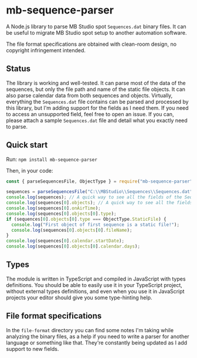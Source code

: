 # mb-sequence-parser

A Node.js library to parse MB Studio spot `Sequences.dat` binary files. It can be useful to migrate MB Studio spot setup to another automation software.

The file format specifications are obtained with clean-room design, no copyright infringement intended.

## Status

The library is working and well-tested. It can parse most of the data of the sequences, but only the file path and name of the static file objects.
It can also parse calendar data from both sequences and objects.
Virtually, everything the `Sequences.dat` file contains can be parsed and processed by this library, but I'm adding support for the fields as I need them.
If you need to access an unsupported field, feel free to open an issue. If you can, please attach a sample `Sequences.dat` file and detail what you exactly need to parse.

## Quick start

Run: `npm install mb-sequence-parser`

Then, in your code:

```javascript
const { parseSequencesFile, ObjectType } = require("mb-sequence-parser");

sequences = parseSequencesFile("C:\\MBStudio\\Sequences\\Sequences.dat");
console.log(sequences); // A quick way to see all the fields of the Sequence object
console.log(sequences[0].objects); // A quick way to see all the fields of the SequenceObject object
console.log(sequences[0].onAirTime);
console.log(sequences[0].objects[0].type);
if (sequences[0].objects[0].type === ObjectType.StaticFile) {
  console.log("First object of first sequence is a static file!");
  console.log(sequences[0].objects[0].fileName);
}
console.log(sequences[0].calendar.startDate);
console.log(sequences[0].objects[0].calendar.days);
```

## Types

The module is written in TypeScript and compiled in JavaScript with types definitions. You should be able to easily use it in your TypeScript project, without external types definitions, and even when you use it in JavaScript projects your editor should give you some type-hinting help.

## File format specifications

In the `file-format` directory you can find some notes I'm taking while analyzing the binary files, as a help if you need to write a parser for another language or something like that.
They're constantly being updated as I add support to new fields.
